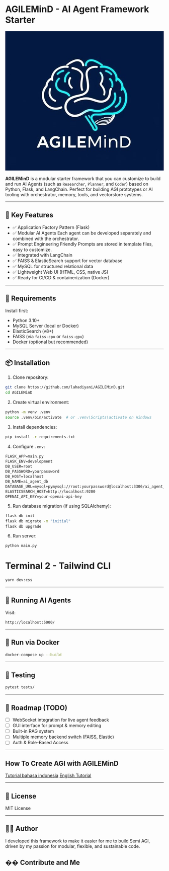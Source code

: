 # AGILEMinD - AI Agent Framework Starter

![logo](app/static/assets/icon.jpg)

**AGILEMinD** is a modular starter framework that you can customize to build and run AI Agents (such as `Researcher`, `Planner`, and `Coder`) based on Python, Flask, and LangChain. Perfect for building AGI prototypes or AI tooling with orchestrator, memory, tools, and vectorstore systems.

---

## 🚀 Key Features

- ✅ Application Factory Pattern (Flask)
- ✅ Modular AI Agents Each agent can be developed separately and combined with the orchestrator.
- ✅ Prompt Engineering Friendly Prompts are stored in template files, easy to customize.
- ✅ Integrated with LangChain
- ✅ FAISS & ElasticSearch support for vector database
- ✅ MySQL for structured relational data
- ✅ Lightweight Web UI (HTML, CSS, native JS)
- ✅ Ready for CI/CD & containerization (Docker)

---

## 🔧 Requirements

Install first:

- Python 3.10+
- MySQL Server (local or Docker)
- ElasticSearch (v8+)
- FAISS (via `faiss-cpu` or `faiss-gpu`)
- Docker (optional but recommended)

---

## 📦 Installation

1. Clone repository:
```bash
git clone https://github.com/lahadiyani/AGILEMinD.git
cd AGILEMinD
```

2. Create virtual environment:

```bash
python -m venv .venv
source .venv/bin/activate  # or .venv\Scripts\activate on Windows
```

3. Install dependencies:

```bash
pip install -r requirements.txt
```

4. Configure `.env`:

```env
FLASK_APP=main.py
FLASK_ENV=development
DB_USER=root
DB_PASSWORD=yourpassword
DB_HOST=localhost
DB_NAME=ai_agent_db
DATABASE_URL=mysql+pymysql://root:yourpassword@localhost:3306/ai_agent_db
ELASTICSEARCH_HOST=http://localhost:9200
OPENAI_API_KEY=your-openai-api-key
```

5. Run database migration (if using SQLAlchemy):

```bash
flask db init
flask db migrate -m "initial"
flask db upgrade
```

6. Run server:

```bash
python main.py
```

# Terminal 2 - Tailwind CLI
```bash
yarn dev:css
```

---

## 🧠 Running AI Agents

Visit:

```
http://localhost:5000/
```

---

## 🐳 Run via Docker

```bash
docker-compose up --build
```

---

## 🧪 Testing

```bash
pytest tests/
```

---

## 📌 Roadmap (TODO)

* [ ] WebSocket integration for live agent feedback
* [ ] GUI interface for prompt & memory editing
* [ ] Built-in RAG system
* [ ] Multiple memory backend switch (FAISS, Elastic)
* [ ] Auth & Role-Based Access

---

## How To Create AGI with AGILEMinD

[Tutorial bahasa indonesia](tutorial.md)
[English Tutorial](tutorial_eng.md)

---

## 📄 License

MIT License

---

## 👨‍💻 Author

I developed this framework to make it easier for me to build Semi AGI, driven by my passion for modular, flexible, and sustainable code.

## �� Contribute and Me
